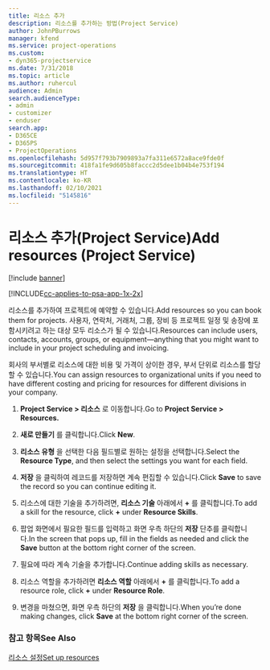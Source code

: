 ```yaml
---
title: 리소스 추가
description: 리소스를 추가하는 방법(Project Service)
author: JohnPBurrows
manager: kfend
ms.service: project-operations
ms.custom:
- dyn365-projectservice
ms.date: 7/31/2018
ms.topic: article
ms.author: ruhercul
audience: Admin
search.audienceType:
- admin
- customizer
- enduser
search.app:
- D365CE
- D365PS
- ProjectOperations
ms.openlocfilehash: 5d957f793b7909893a7fa311e6572a8ace9fde0f
ms.sourcegitcommit: 418fa1fe9d605b8faccc2d5dee1b04b4e753f194
ms.translationtype: HT
ms.contentlocale: ko-KR
ms.lasthandoff: 02/10/2021
ms.locfileid: "5145816"
---
```

# <a name="add-resources-project-service"></a><span data-ttu-id="32633-103">리소스 추가(Project Service)</span><span class="sxs-lookup"><span data-stu-id="32633-103">Add resources (Project Service)</span></span>

[!include [banner](../includes/psa-now-project-operations.md)]

[!INCLUDE[cc-applies-to-psa-app-1x-2x](../includes/cc-applies-to-psa-app-1x-2x.md)]

<span data-ttu-id="32633-104">리소스를 추가하여 프로젝트에 예약할 수 있습니다.</span><span class="sxs-lookup"><span data-stu-id="32633-104">Add resources so you can book them for projects.</span></span> <span data-ttu-id="32633-105">사용자, 연락처, 거래처, 그룹, 장비 등 프로젝트 일정 및 송장에 포함시키려고 하는 대상 모두 리소스가 될 수 있습니다.</span><span class="sxs-lookup"><span data-stu-id="32633-105">Resources can include users, contacts, accounts, groups, or equipment—anything that you might want to include in your project scheduling and invoicing.</span></span>  
  
<span data-ttu-id="32633-106">회사의 부서별로 리소스에 대한 비용 및 가격이 상이한 경우, 부서 단위로 리소스를 할당할 수 있습니다.</span><span class="sxs-lookup"><span data-stu-id="32633-106">You can assign resources to organizational units if you need to have different costing and pricing for resources for different divisions in your company.</span></span>  
  
1.  <span data-ttu-id="32633-107">**Project Service > 리소스** 로 이동합니다.</span><span class="sxs-lookup"><span data-stu-id="32633-107">Go to **Project Service > Resources.**</span></span>  
  
2.  <span data-ttu-id="32633-108">**새로 만들기** 를 클릭합니다.</span><span class="sxs-lookup"><span data-stu-id="32633-108">Click **New**.</span></span>  
  
3.  <span data-ttu-id="32633-109">**리소스 유형** 을 선택한 다음 필드별로 원하는 설정을 선택합니다.</span><span class="sxs-lookup"><span data-stu-id="32633-109">Select the **Resource Type**, and then select the settings you want for each field.</span></span>  
  
4.  <span data-ttu-id="32633-110">**저장** 을 클릭하여 레코드를 저장하면 계속 편집할 수 있습니다.</span><span class="sxs-lookup"><span data-stu-id="32633-110">Click **Save** to save the record so you can continue editing it.</span></span>  
  
5.  <span data-ttu-id="32633-111">리소스에 대한 기술을 추가하려면, **리소스 기술** 아래에서 **+** 를 클릭합니다.</span><span class="sxs-lookup"><span data-stu-id="32633-111">To add a skill for the resource, click **+** under **Resource Skills**.</span></span>  
  
6.  <span data-ttu-id="32633-112">팝업 화면에서 필요한 필드를 입력하고 화면 우측 하단의 **저장** 단추를 클릭합니다.</span><span class="sxs-lookup"><span data-stu-id="32633-112">In the screen that pops up, fill in the fields as needed and click the **Save** button at the bottom right corner of the screen.</span></span>  
  
7.  <span data-ttu-id="32633-113">필요에 따라 계속 기술을 추가합니다.</span><span class="sxs-lookup"><span data-stu-id="32633-113">Continue adding skills as necessary.</span></span>  
  
8.  <span data-ttu-id="32633-114">리소스 역할을 추가하려면 **리소스 역할** 아래에서 **+** 를 클릭합니다.</span><span class="sxs-lookup"><span data-stu-id="32633-114">To add a resource role, click **+** under **Resource Role**.</span></span>  
  
9. <span data-ttu-id="32633-115">변경을 마쳤으면, 화면 우측 하단의 **저장** 을 클릭합니다.</span><span class="sxs-lookup"><span data-stu-id="32633-115">When you’re done making changes, click **Save** at the bottom right corner of the screen.</span></span>  
  
### <a name="see-also"></a><span data-ttu-id="32633-116">참고 항목</span><span class="sxs-lookup"><span data-stu-id="32633-116">See Also</span></span>  
 [<span data-ttu-id="32633-117">리소스 설정</span><span class="sxs-lookup"><span data-stu-id="32633-117">Set up resources</span></span>](../psa/set-up-resources.md)
